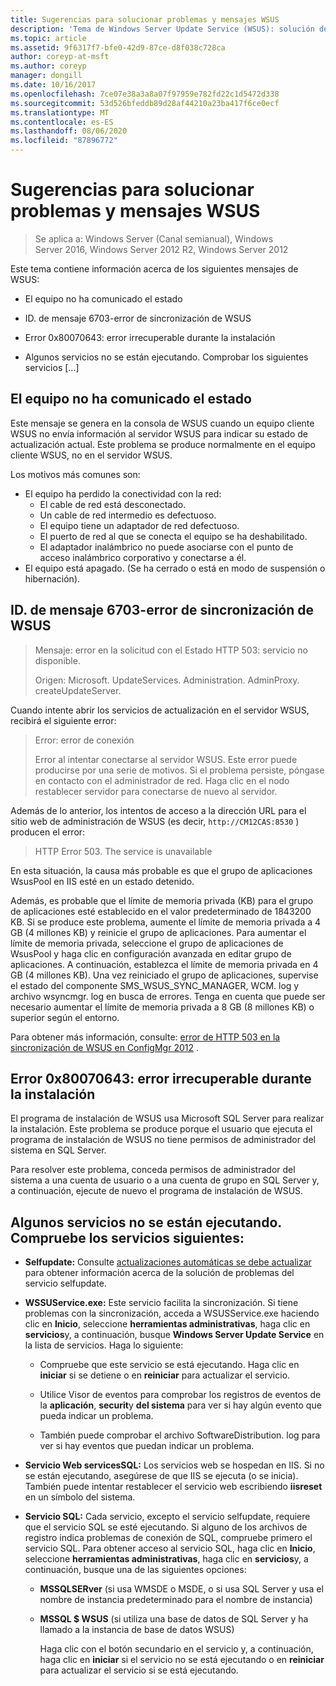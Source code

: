 ```yaml
---
title: Sugerencias para solucionar problemas y mensajes WSUS
description: 'Tema de Windows Server Update Service (WSUS): solución de problemas con mensajes de WSUS'
ms.topic: article
ms.assetid: 9f6317f7-bfe0-42d9-87ce-d8f038c728ca
author: coreyp-at-msft
ms.author: coreyp
manager: dongill
ms.date: 10/16/2017
ms.openlocfilehash: 7ce07e38a3a8a07f97959e782fd22c1d5472d338
ms.sourcegitcommit: 53d526bfeddb89d28af44210a23ba417f6ce0ecf
ms.translationtype: MT
ms.contentlocale: es-ES
ms.lasthandoff: 08/06/2020
ms.locfileid: "87896772"
---
```

# <a name="wsus-messages-and-troubleshooting-tips"></a>Sugerencias para solucionar problemas y mensajes WSUS

>Se aplica a: Windows Server (Canal semianual), Windows Server 2016, Windows Server 2012 R2, Windows Server 2012

Este tema contiene información acerca de los siguientes mensajes de WSUS:

-   El equipo no ha comunicado el estado

-   ID. de mensaje 6703-error de sincronización de WSUS

-   Error 0x80070643: error irrecuperable durante la instalación

-   Algunos servicios no se están ejecutando. Comprobar los siguientes servicios [...]

## <a name="computer-has-not-reported-status"></a>El equipo no ha comunicado el estado
Este mensaje se genera en la consola de WSUS cuando un equipo cliente WSUS no envía información al servidor WSUS para indicar su estado de actualización actual. Este problema se produce normalmente en el equipo cliente WSUS, no en el servidor WSUS.

Los motivos más comunes son:

-   El equipo ha perdido la conectividad con la red:
    -   El cable de red está desconectado.
    -   Un cable de red intermedio es defectuoso.
    -   El equipo tiene un adaptador de red defectuoso.
    -   El puerto de red al que se conecta el equipo se ha deshabilitado.
    -   El adaptador inalámbrico no puede asociarse con el punto de acceso inalámbrico corporativo y conectarse a él.
-   El equipo está apagado. (Se ha cerrado o está en modo de suspensión o hibernación).

## <a name="message-id-6703---wsus-synchronization-failed"></a>ID. de mensaje 6703-error de sincronización de WSUS
> Mensaje: error en la solicitud con el Estado HTTP 503: servicio no disponible.
>
> Origen: Microsoft. UpdateServices. Administration. AdminProxy. createUpdateServer.

Cuando intente abrir los servicios de actualización en el servidor WSUS, recibirá el siguiente error:

> Error: error de conexión
>
> Error al intentar conectarse al servidor WSUS. Este error puede producirse por una serie de motivos. Si el problema persiste, póngase en contacto con el administrador de red. Haga clic en el nodo restablecer servidor para conectarse de nuevo al servidor.

Además de lo anterior, los intentos de acceso a la dirección URL para el sitio web de administración de WSUS (es decir, `http://CM12CAS:8530` ) producen el error:

> HTTP Error 503. The service is unavailable

En esta situación, la causa más probable es que el grupo de aplicaciones WsusPool en IIS esté en un estado detenido.

Además, es probable que el límite de memoria privada (KB) para el grupo de aplicaciones esté establecido en el valor predeterminado de 1843200 KB. Si se produce este problema, aumente el límite de memoria privada a 4 GB (4 millones KB) y reinicie el grupo de aplicaciones. Para aumentar el límite de memoria privada, seleccione el grupo de aplicaciones de WsusPool y haga clic en configuración avanzada en editar grupo de aplicaciones. A continuación, establezca el límite de memoria privada en 4 GB (4 millones KB). Una vez reiniciado el grupo de aplicaciones, supervise el estado del componente SMS_WSUS_SYNC_MANAGER, WCM. log y archivo wsyncmgr. log en busca de errores. Tenga en cuenta que puede ser necesario aumentar el límite de memoria privada a 8 GB (8 millones KB) o superior según el entorno.

Para obtener más información, consulte: [error de HTTP 503 en la sincronización de WSUS en ConfigMgr 2012](https://blogs.technet.com/b/sus/archive/2015/03/23/configmgr-2012-support-tip-wsus-sync-fails-with-http-503-errors.aspx) .

## <a name="error-0x80070643-fatal-error-during-installation"></a>Error 0x80070643: error irrecuperable durante la instalación
El programa de instalación de WSUS usa Microsoft SQL Server para realizar la instalación. Este problema se produce porque el usuario que ejecuta el programa de instalación de WSUS no tiene permisos de administrador del sistema en SQL Server.

Para resolver este problema, conceda permisos de administrador del sistema a una cuenta de usuario o a una cuenta de grupo en SQL Server y, a continuación, ejecute de nuevo el programa de instalación de WSUS.

## <a name="some-services-are-not-running-check-the-following-services"></a>Algunos servicios no se están ejecutando. Compruebe los servicios siguientes:

- **Selfupdate:** Consulte [actualizaciones automáticas se debe actualizar](https://technet.microsoft.com/library/cc708554(v=ws.10).aspx) para obtener información acerca de la solución de problemas del servicio selfupdate.

- **WSSUService.exe:** Este servicio facilita la sincronización. Si tiene problemas con la sincronización, acceda a WSUSService.exe haciendo clic en **Inicio**, seleccione **herramientas administrativas**, haga clic en **servicios**y, a continuación, busque **Windows Server Update Service** en la lista de servicios. Haga lo siguiente:

    -   Compruebe que este servicio se está ejecutando. Haga clic en **iniciar** si se detiene o en **reiniciar** para actualizar el servicio.

    -   Utilice Visor de eventos para comprobar los registros de eventos de la **aplicación**, **securit**y **del sistema** para ver si hay algún evento que pueda indicar un problema.

    -   También puede comprobar el archivo SoftwareDistribution. log para ver si hay eventos que puedan indicar un problema.

- **Servicio Web servicesSQL:** Los servicios web se hospedan en IIS. Si no se están ejecutando, asegúrese de que IIS se ejecuta (o se inicia). También puede intentar restablecer el servicio web escribiendo **iisreset** en un símbolo del sistema.

- **Servicio SQL:** Cada servicio, excepto el servicio selfupdate, requiere que el servicio SQL se esté ejecutando. Si alguno de los archivos de registro indica problemas de conexión de SQL, compruebe primero el servicio SQL. Para obtener acceso al servicio SQL, haga clic en **Inicio**, seleccione **herramientas administrativas**, haga clic en **servicios**y, a continuación, busque una de las siguientes opciones:

  - **MSSQLSERver** (si usa WMSDE o MSDE, o si usa SQL Server y usa el nombre de instancia predeterminado para el nombre de instancia)

  - **MSSQL $ WSUS** (si utiliza una base de datos de SQL Server y ha llamado a la instancia de base de datos WSUS)

    Haga clic con el botón secundario en el servicio y, a continuación, haga clic en **iniciar** si el servicio no se está ejecutando o en **reiniciar** para actualizar el servicio si se está ejecutando.
